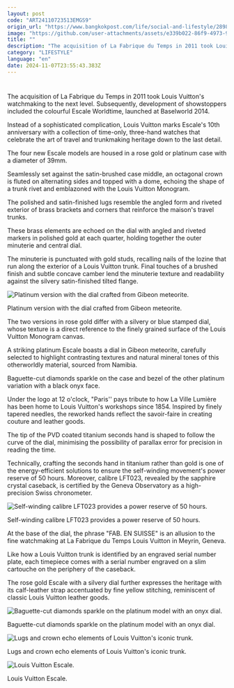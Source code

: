 ```yaml
---
layout: post
code: "ART24110723513EMGS9"
origin_url: "https://www.bangkokpost.com/life/social-and-lifestyle/2898491/time-and-travels"
image: "https://github.com/user-attachments/assets/e339b022-86f9-4973-9ab1-f0151afb8bc4"
title: ""
description: "The acquisition of La Fabrique du Temps in 2011 took Louis Vuitton"
category: "LIFESTYLE"
language: "en"
date: 2024-11-07T23:55:43.383Z
---
```


# 

The acquisition of La Fabrique du Temps in 2011 took Louis Vuitton's watchmaking to the next level. Subsequently, development of showstoppers included the colourful Escale Worldtime, launched at Baselworld 2014.

Instead of a sophisticated complication, Louis Vuitton marks Escale's 10th anniversary with a collection of time-only, three-hand watches that celebrate the art of travel and trunkmaking heritage down to the last detail.

The four new Escale models are housed in a rose gold or platinum case with a diameter of 39mm.

Seamlessly set against the satin-brushed case middle, an octagonal crown is fluted on alternating sides and topped with a dome, echoing the shape of a trunk rivet and emblazoned with the Louis Vuitton Monogram.

The polished and satin-finished lugs resemble the angled form and riveted exterior of brass brackets and corners that reinforce the maison's travel trunks.

These brass elements are echoed on the dial with angled and riveted markers in polished gold at each quarter, holding together the outer minuterie and central dial.

The minuterie is punctuated with gold studs, recalling nails of the lozine that run along the exterior of a Louis Vuitton trunk. Final touches of a brushed finish and subtle concave camber lend the minuterie texture and readability against the silvery satin-finished tilted flange.

![Platinum version with the dial crafted from Gibeon meteorite.](https://github.com/user-attachments/assets/2874aada-e922-47ae-b619-4bc155dfabd4)

Platinum version with the dial crafted from Gibeon meteorite.

The two versions in rose gold differ with a silvery or blue stamped dial, whose texture is a direct reference to the finely grained surface of the Louis Vuitton Monogram canvas.

A striking platinum Escale boasts a dial in Gibeon meteorite, carefully selected to highlight contrasting textures and natural mineral tones of this otherworldly material, sourced from Namibia.

Baguette-cut diamonds sparkle on the case and bezel of the other platinum variation with a black onyx face.

Under the logo at 12 o'clock, "Paris'' pays tribute to how La Ville Lumière has been home to Louis Vuitton's workshops since 1854. Inspired by finely tapered needles, the reworked hands reflect the savoir-faire in creating couture and leather goods.

The tip of the PVD coated titanium seconds hand is shaped to follow the curve of the dial, minimising the possibility of parallax error for precision in reading the time.

Technically, crafting the seconds hand in titanium rather than gold is one of the energy-efficient solutions to ensure the self-winding movement's power reserve of 50 hours. Moreover, calibre LFT023, revealed by the sapphire crystal caseback, is certified by the Geneva Observatory as a high-precision Swiss chronometer.

![Self-winding calibre LFT023 provides a power reserve of 50 hours.](https://github.com/user-attachments/assets/768643a1-3b4c-4a20-957e-1fe81ec35840)

Self-winding calibre LFT023 provides a power reserve of 50 hours.

At the base of the dial, the phrase "FAB. EN SUISSE" is an allusion to the fine watchmaking at La Fabrique du Temps Louis Vuitton in Meyrin, Geneva.

Like how a Louis Vuitton trunk is identified by an engraved serial number plate, each timepiece comes with a serial number engraved on a slim cartouche on the periphery of the caseback.

The rose gold Escale with a silvery dial further expresses the heritage with its calf-leather strap accentuated by fine yellow stitching, reminiscent of classic Louis Vuitton leather goods.

![Baguette-cut diamonds sparkle on the platinum model with an onyx dial.](https://github.com/user-attachments/assets/6dea47b2-f81d-447a-a226-2ddc435e1927)

Baguette-cut diamonds sparkle on the platinum model with an onyx dial.

![Lugs and crown echo elements of Louis Vuitton's iconic trunk.](https://github.com/user-attachments/assets/a2e72058-6464-4391-801f-6a19ad7d95f4)

Lugs and crown echo elements of Louis Vuitton's iconic trunk.

![Louis Vuitton Escale.](https://github.com/user-attachments/assets/bee0d98a-614d-470b-9f73-82eced1ff8a7)

Louis Vuitton Escale.